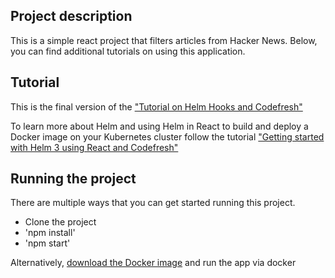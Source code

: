 
## Project description

This is a simple react project that filters articles from Hacker News. Below, you can find additional tutorials on using this application.

## Tutorial

This is the final version of the ["Tutorial on Helm Hooks and Codefresh"](https://codefresh.io/helm-tutorial/helm-hooks/)

To learn more about Helm and using Helm in React to build and deploy a Docker image on your Kubernetes cluster follow the tutorial ["Getting started with Helm 3 using React and Codefresh"](https://codefresh.io/helm-tutorial/getting-started-with-helm-3/)

## Running the project

There are multiple ways that you can get started running this project.

* Clone the project
* 'npm install'
* 'npm start'

Alternatively, [download the Docker image](https://hub.docker.com/repository/docker/anaisurlichs/react-article-display) and run the app via docker